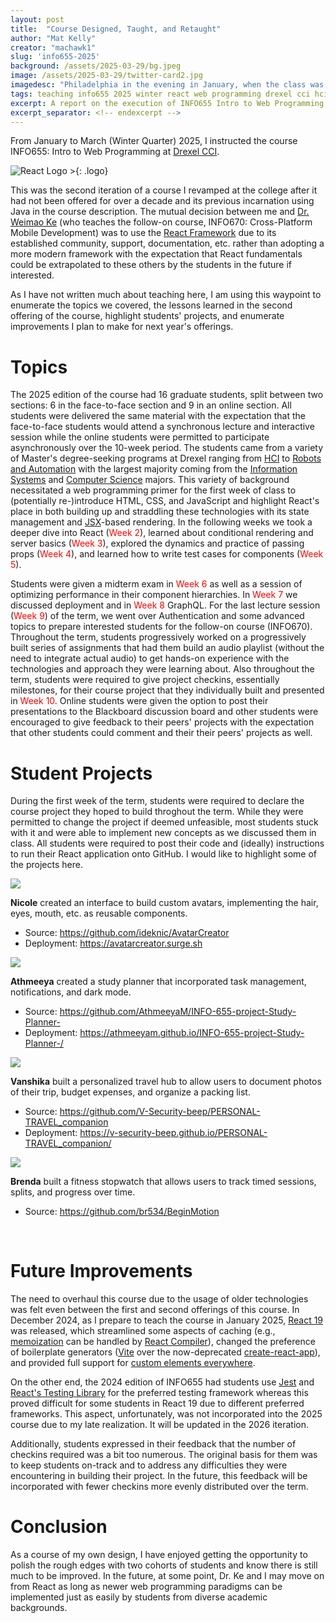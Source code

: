 ```yaml
---
layout: post
title:  "Course Designed, Taught, and Retaught"
author: "Mat Kelly"
creator: "machawk1"
slug: 'info655-2025'
background: /assets/2025-03-29/bg.jpeg
image: /assets/2025-03-29/twitter-card2.jpg
imagedesc: "Philadelphia in the evening in January, when the class was held"
tags: teaching info655 2025 winter react web programming drexel cci hci robotics students projects
excerpt: A report on the execution of INFO655 Intro to Web Programming held at Drexel CCI in Winter 2025
excerpt_separator: <!-- endexcerpt -->
---
```


From January to March (Winter Quarter) 2025, I instructed the course INFO655: Intro to Web  Programming at [Drexel CCI](https://drexel.edu/cci/). 
<!-- endexcerpt -->

![React Logo >](/assets/2025-03-29/react.png){:  .logo}

This was the second iteration of a course I revamped at the college after it had not been offered for over a decade and its previous incarnation using Java in the course description. The mutual decision between me and [Dr. Weimao Ke](https://lincs.cci.drexel.edu/weimao/) (who teaches the follow-on course, INFO670: Cross-Platform Mobile Development) was to use the [React Framework](https://react.dev/) due to its established community, support, documentation, etc. rather than adopting a more modern framework with the expectation that React fundamentals could be extrapolated to these others by the students in the future if interested.

As I have not written much about teaching here, I am using this waypoint to enumerate the topics we covered, the lessons learned in the second offering of the course, highlight students' projects, and enumerate improvements I plan to make for next year's offerings.

# Topics

The 2025 edition of the course had 16 graduate students, split between two sections: 6 in the face-to-face section and 9 in an online section. All students were delivered the same material with the expectation that the face-to-face students would attend a synchronous lecture and interactive session while the online students were permitted to participate asynchronously over the 10-week period. The students came from a variety of Master's degree-seeking programs at Drexel ranging from [HCI](https://drexel.edu/cci/academics/masters-programs/ms-in-information-human-computer-interaction-ux/) to [Robots and Automation](https://drexel.edu/engineering/academics/graduate-programs/masters/robotics-autonomy/) with the largest majority coming from the [Information Systems](https://drexel.edu/cci/academics/masters-programs/ms-in-information-systems/) and [Computer Science](https://drexel.edu/cci/academics/masters-programs/ms-in-computer-science/) majors. This variety of background necessitated a web programming primer for the first week of class to (potentially re-)introduce HTML, CSS, and JavaScript and highlight React's place in both building up and straddling these technologies with its state management and [JSX](https://react.dev/learn/writing-markup-with-jsx)-based rendering. In the following weeks we took a deeper dive into React (<span style="color: red;">Week 2</span>), learned about conditional rendering and server basics (<span style="color: red;">Week 3</span>), explored the dynamics and practice of passing props (<span style="color: red;">Week 4</span>), and learned how to write test cases for components (<span style="color: red;">Week 5</span>).

Students were given a midterm exam in <span style="color: red;">Week 6</span> as well as a session of optimizing performance in their component hierarchies. In <span style="color: red;">Week 7</span> we discussed deployment and in <span style="color: red;">Week 8</span> GraphQL. For the last lecture session (<span style="color: red;">Week 9</span>) of the term, we went over Authentication and some advanced topics to prepare interested students for the follow-on course (INFO670). Throughout the term, students progressively worked on a progressively built series of assignments that had them build an audio playlist (without the need to integrate actual audio) to get hands-on experience with the technologies and approach they were learning about. Also throughout the term, students were required to give project checkins, essentially milestones, for their course project that they individually built and presented in <span style="color: red;">Week 10</span>. Online students were given the option to post their presentations to the Blackboard discussion board and other students were encouraged to give feedback to their peers' projects with the expectation that other students could comment and their their peers' projects as well.

# Student Projects

During the first week of the term, students were required to declare the course project they hoped to build throghout the term. While they were permitted to change the project if deemed unfeasible, most students stuck with it and were able to implement new concepts as we discussed them in class. All students were required to post their code and (ideally) instructions to run their React application onto GitHub. I would like to highlight some of the projects here.

<img src="/assets/2025-03-29/project_nicole.png" class="floatRightScreenshot" />

<span style="font-weight: bold;">Nicole</span> created an interface to build custom avatars, implementing the hair, eyes, mouth, etc. as reusable components.

<ul>
<li>Source: <a href="https://github.com/ideknic/AvatarCreator">https://github.com/ideknic/AvatarCreator</a></li>
<li>Deployment: <a href="https://avatarcreator.surge.sh">https://avatarcreator.surge.sh</a></li>
</ul>


<img src="/assets/2025-03-29/project_athmeeya.png"  class="floatRightScreenshot" />

<span style="font-weight: bold;">Athmeeya</span> created a study planner that incorporated task management, notifications, and dark mode.

<ul>
<li>Source: <a href="https://github.com/AthmeeyaM/INFO-655-project-Study-Planner-">https://github.com/AthmeeyaM/INFO-655-project-Study-Planner-</a></li>
<li>Deployment: <a href="https://athmeeyam.github.io/INFO-655-project-Study-Planner-/">https://athmeeyam.github.io/INFO-655-project-Study-Planner-/</a></li>
</ul>

<img src="/assets/2025-03-29/project_vanshika.png"  class="floatRightScreenshot" />

<span style="font-weight: bold;">Vanshika</span> built a personalized travel hub to allow users to document photos of their trip, budget expenses, and organize a packing list.
<ul>
<li>Source: <a href="https://github.com/V-Security-beep/PERSONAL-TRAVEL_companion">https://github.com/V-Security-beep/PERSONAL-TRAVEL_companion</a></li>
<li>Deployment: <a href="https://v-security-beep.github.io/PERSONAL-TRAVEL_companion/">https://v-security-beep.github.io/PERSONAL-TRAVEL_companion/</a></li>
</ul>

<img src="/assets/2025-03-29/project_brenda.png"  class="floatRightScreenshot" />

<span style="font-weight: bold;">Brenda</span> built a fitness stopwatch that allows users to track timed sessions, splits, and  progress over time.
<ul>
<li>Source: <a href="https://github.com/br534/BeginMotion">https://github.com/br534/BeginMotion</a></li>
</ul>

<br style="clear: both;">

# Future Improvements

The need to overhaul this course due to the usage of older technologies was felt even between the first and second offerings of this course. In December 2024, as I prepare to teach the course in January 2025, [React 19](https://react.dev/blog/2024/12/05/react-19) was released, which streamlined some aspects of caching (e.g., [memoization](https://react.dev/reference/react/memo) can be handled by [React Compiler](https://react.dev/learn/react-compiler)), changed the preference of boilerplate generators ([Vite](https://vite.dev/) over the now-deprecated [create-react-app](https://create-react-app.dev/)), and provided full support for <a href="https://custom-elements-everywhere.com/">custom elements everywhere</a>.

On the other end, the 2024 edition of INFO655 had students use <a href="https://jestjs.io/">Jest</a> and <a href="https://testing-library.com/docs/react-testing-library/intro/">React's Testing Library</a> for the preferred testing framework whereas this proved difficult for some students in React 19 due to different preferred frameworks. This aspect, unfortunately, was not incorporated into the 2025 course due to my late realization. It will be updated in the 2026 iteration.

Additionally, students expressed in their feedback that the number of checkins required was a bit too numerous. The original basis for them was to keep students on-track and to address any difficulties they were encountering in building their project. In the future, this feedback will be incorporated with fewer checkins more evenly distributed over the term.

# Conclusion

As a course of my own design, I have enjoyed getting the opportunity to polish the rough edges with two cohorts of students and know there is still much to be improved. In the future, at some point, Dr. Ke and I may move on from React as long as newer web programming paradigms can be implemented just as easily by students from diverse academic backgrounds.